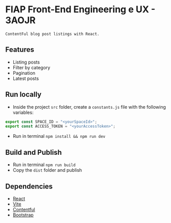 # FIAP Front-End Engineering e UX - 3AOJR

    ContentFul blog post listings with React.

## Features

- Listing posts
- Filter by category
- Pagination
- Latest posts

## Run locally

- Inside the project `src` folder, create a `constants.js` file with the following variables:


```js
export const SPACE_ID = "<yourSpaceId>";
export const ACCESS_TOKEN = "<yourAccessToken>";
```

- Run in terminal `npm install && npm run dev`

## Build and Publish

- Run in terminal `npm run build`
- Copy the `dist` folder and publish

## Dependencies

- [React](http://reactjs.org)
- [Vite](http://vitejs.dev)
- [Contentful](http://contentful.com)
- [Bootstrap](http://bootstrap.com)
